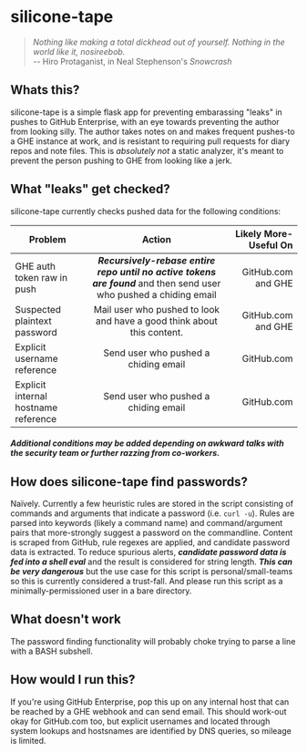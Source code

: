 # silicone-tape

> *Nothing like making a total dickhead out of yourself. Nothing in the world like it, nosireebob.*  
> -- Hiro Protaganist, in Neal Stephenson's *Snowcrash*


## Whats this?

silicone-tape is a simple flask app for preventing embarassing "leaks" in pushes to GitHub Enterprise, with an eye towards 
preventing the author from looking silly. The author takes notes on and makes frequent pushes-to a GHE instance at work, and is resistant to requiring pull requests for diary repos and note files. This is *absolutely not* a static analyzer, it's meant to prevent the person pushing to GHE from looking like a jerk.


## What "leaks" get checked?

silicone-tape currently checks pushed data for the following conditions:

| Problem        | Action           | Likely More-Useful On  |
| ------------- |:-------------:| -----:|
| GHE auth token raw in push | ***Recursively-rebase entire repo until no active tokens are found*** and then send user who pushed a chiding email | GitHub.com and GHE |
| Suspected plaintext password | Mail user who pushed to look and have a good think about this content. | GitHub.com and GHE |
| Explicit username reference | Send user who pushed a chiding email | GitHub.com |
| Explicit internal hostname reference| Send user who pushed a chiding email | GitHub.com |

##### Additional conditions may be added depending on awkward talks with the security team or further razzing from co-workers.


## How does silicone-tape find passwords?

Naïvely. Currently a few heuristic rules are stored in the script consisting of commands and arguments that indicate a password (i.e. ```curl -u```). Rules are parsed into keywords (likely a command name) and command/argument pairs that more-strongly suggest a password on the commandline. Content is scraped from GitHub, rule regexes are applied, and candidate password data is extracted. To reduce spurious alerts, ***candidate password data is fed into a shell eval*** and the result is considered for string length. ***This can be very dangerous*** but the use case for this script is personal/small-teams so this is currently considered a trust-fall. And please run this script as a minimally-permissioned user in a bare directory. 


## What doesn't work

The password finding functionality will probably choke trying to parse a line with a BASH subshell.


## How would I run this?

If you're using GitHub Enterprise, pop this up on any internal host that can be reached by a GHE webhook and can send email. This should work-out okay for GitHub.com too, but explicit usernames and located through system lookups and hostsnames are identified by DNS queries, so mileage is limited.

